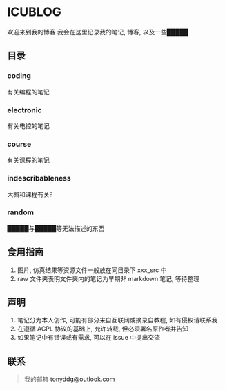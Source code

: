 # ICUBLOG
欢迎来到我的博客
我会在这里记录我的笔记, 博客, 以及一些█████

## 目录
### coding
有关编程的笔记
### electronic
有关电控的笔记
### course
有关课程的笔记
### indescribableness
大概和课程有关?
### random
█████与█████等无法描述的东西

## 食用指南
1. 图片, 仿真结果等资源文件一般放在同目录下 xxx_src 中
2. raw 文件夹表明文件夹内的笔记为早期非 markdown 笔记, 等待整理

## 声明
1. 笔记分为本人创作, 可能有部分来自互联网或摘录自教程, 如有侵权请联系我
2. 在遵循 AGPL 协议的基础上, 允许转载, 但必须署名原作者并告知
3. 如果笔记中有错误或有需求, 可以在 issue 中提出交流

## 联系
>我的邮箱 tonyddg@outlook.com
